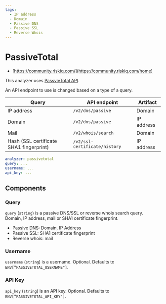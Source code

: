 ```yaml
---
tags:
  - IP address
  - Domain
  - Passive DNS
  - Passive SSL
  - Reverse Whois
---
```


# PassiveTotal

- [https://community.riskiq.com/](https://community.riskiq.com/home)

This analyzer uses [PassvieTotal API](https://api.passivetotal.org/index.html).

An API endpoint to use is changed based on a type of a query.

| Query                                   | API endpoint                  | Artifact   |
| --------------------------------------- | ----------------------------- | ---------- |
| IP address                              | `/v2/dns/passive`             | Domain     |
| Domain                                  | `/v2/dns/passive`             | IP address |
| Mail                                    | `/v2/whois/search`            | Domain     |
| Hash (SSL certificate SHA1 fingerprint) | `/v2/ssl-certificate/history` | IP address |

```yaml
analyzer: passivetotal
query: ...
username: ...
api_key: ...
```

## Components

### Query

`query` (`string`) is a passive DNS/SSL or reverse whois search query. Domain, IP address, mail or SHA1 certificate fingerprint.

- Passive DNS: Domain, IP Address
- Passive SSL: SHA1 certificate fingerprint
- Reverse whois: mail

### Username

`username` (`string`) is a username. Optional. Defaults to `ENV[”PASSIVETOTAL_USERNAME"]`.

### API Key

`api_key` (`string`) is an API key. Optional. Defaults to `ENV[”PASSIVETOTAL_API_KEY"]`.
